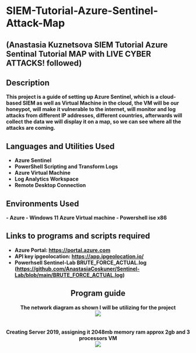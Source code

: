 <h1>SIEM-Tutorial-Azure-Sentinel-Attack-Map</h1>

<h2>(Anastasia Kuznetsova SIEM Tutorial Azure Sentinal Tutorial MAP with LIVE CYBER ATTACKS! followed)</h2>

<h2>Description</h2>
<b>This project is a guide of setting up Azure Sentinel, which is a cloud-based SIEM as well as Virtual Machine in the cloud, the VM will be our honeypot, will make it vulnerable to the internet, will monitor and log attacks from different IP addresses, different countries, afterwards will collect the data we will display it on a map, so we can see where all the attacks are coming.
<br/>

<h2>Languages and Utilities Used</h2>

- <b>Azure Sentinel</b> 
- <b>PowerShell Scripting and Transform Logs</b>
- <b>Azure Virtual Machine</b>
- <b>Log Analytics Workspace</b>
- <b>Remote Desktop Connection</b>


<h2>Environments Used</h2>
- <b>Azure</b>
- <b>Windows 11 Azure Virtual machine</b>
- <b>Powershell ise x86</b>

<h2>Links to programs and scripts required</h2>

- <b>Azure Portal:</b> https://portal.azure.com
- <b>API key ipgeolocation:</b> https://app.ipgeolocation.io/
- <b>Powerhsell Sentinel-Lab BRUTE_FORCE_ACTUAL.log (https://github.com/AnastasiaCoskuner/Sentinel-Lab/blob/main/BRUTE_FORCE_ACTUAL.log)


<h2 align="center">Program guide</h2>

<p align="center">
<b>The network diagram as shown I will be utilizing for the project</b> <br/>
<img src="https://i.imgur.com/HKW2M6b.jpeg"/>
<br />
<br />
<br />
<b>Creating Server 2019, assigning it 2048mb memory ram approx 2gb and 3 processors VM</b> <br/>
<img src="https://i.imgur.com/nqjMOCy.jpg"/>
<br />
<br />
<br/>
